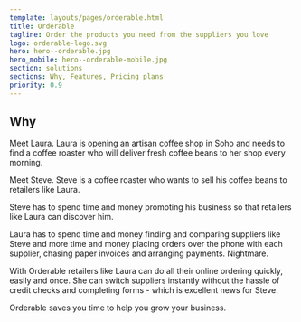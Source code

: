 ```yaml
---
template: layouts/pages/orderable.html
title: Orderable
tagline: Order the products you need from the suppliers you love
logo: orderable-logo.svg
hero: hero--orderable.jpg
hero_mobile: hero--orderable-mobile.jpg
section: solutions
sections: Why, Features, Pricing plans
priority: 0.9
---
```


## Why

Meet Laura. Laura is opening an artisan coffee shop in Soho and needs to find a coffee roaster who will deliver fresh coffee beans to her shop every morning.

Meet Steve. Steve is a coffee roaster who wants to sell his coffee beans to retailers like Laura.

Steve has to spend time and money promoting his business so that retailers like Laura can discover him.

Laura has to spend time and money finding and comparing suppliers like Steve and more time and money placing orders over the phone with each supplier, chasing paper invoices and arranging payments. Nightmare.

With Orderable retailers like Laura can do all their online ordering quickly, easily and once. She can switch suppliers instantly without the hassle of credit checks and completing forms - which is excellent news for Steve.

Orderable saves you time to help you grow your business. 
